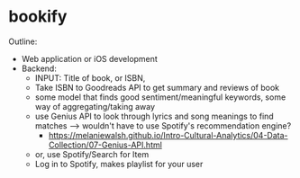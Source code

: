 # bookify

Outline:
* Web application or iOS development
* Backend:
  * INPUT: Title of book, or ISBN, 
  * Take ISBN to Goodreads API to get summary and reviews of book
  * some model that finds good sentiment/meaningful keywords, some way of aggregating/taking away 
  * use Genius API to look through lyrics and song meanings to find matches --> wouldn't have to use Spotify's recommendation engine?
    * https://melaniewalsh.github.io/Intro-Cultural-Analytics/04-Data-Collection/07-Genius-API.html
  * or, use Spotify/Search for Item 
  * Log in to Spotify, makes playlist for your user
